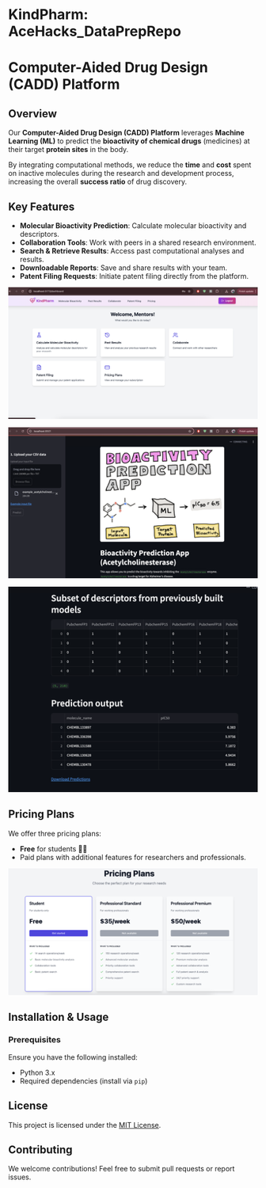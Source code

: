 # KindPharm: AceHacks_DataPrepRepo


# Computer-Aided Drug Design (CADD) Platform

## Overview
Our **Computer-Aided Drug Design (CADD) Platform** leverages **Machine Learning (ML)** to predict the **bioactivity of chemical drugs** (medicines) at their target **protein sites** in the body. 

By integrating computational methods, we reduce the **time** and **cost** spent on inactive molecules during the research and development process, increasing the overall **success ratio** of drug discovery.

##  Key Features
- **Molecular Bioactivity Prediction**: Calculate molecular bioactivity and descriptors.
- **Collaboration Tools**: Work with peers in a shared research environment.
- **Search & Retrieve Results**: Access past computational analyses and results.
- **Downloadable Reports**: Save and share results with your team.
- **Patent Filing Requests**: Initiate patent filing directly from the platform.

![Landing Page](https://github.com/Toshhhi/AceHacks_DataPrepRepo/blob/main/LandingPage.png?raw=true)

![Landing Page](https://github.com/Toshhhi/AceHacks_DataPrepRepo/blob/main/SOTA.png?raw=true)

![Landing Page](https://github.com/Toshhhi/AceHacks_DataPrepRepo/blob/main/SOTA_results.png?raw=true)


## Pricing Plans
We offer three pricing plans:
- **Free** for students 👩‍🎓
- Paid plans with additional features for researchers and professionals.

![Landing Page](https://github.com/Toshhhi/AceHacks_DataPrepRepo/blob/main/pricing.png?raw=true)


## Installation & Usage
### Prerequisites
Ensure you have the following installed:
- Python 3.x
- Required dependencies (install via `pip`)

## License
This project is licensed under the [MIT License](LICENSE).

## Contributing
We welcome contributions! Feel free to submit pull requests or report issues.



